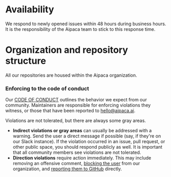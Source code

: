 # Availability

We respond to newly opened issues within 48 hours during business hours. It is the responsibility of the Aipaca team to stick to this response time.

# Organization and repository structure

All our repositories are housed within the Aipaca organization.

### Enforcing to the code of conduct

Our [CODE OF CONDUCT](CODE_OF_CONDUCT.md) outlines the behavior we expect from our community. Maintainers are responsible for enforcing violations they witness, or those that have been reported to hello@aipaca.ai.

Violations are not tolerated, but there are always some gray areas.

- **Indirect violations or gray areas** can usually be addressed with a warning. Send the user a direct message if possible (say, if they're on our Slack instance). If the violation occurred in an issue, pull request, or other public space, you should respond publicly as well. It is important that all community members see violations are not tolerated.
- **Direction violations** require action immediately. This may include removing an offensive comment, [blocking the user](https://help.github.com/articles/blocking-a-user-from-your-organization/) from our organization, and [reporting them to GitHub](https://help.github.com/articles/reporting-abuse-or-spam/) directly.
